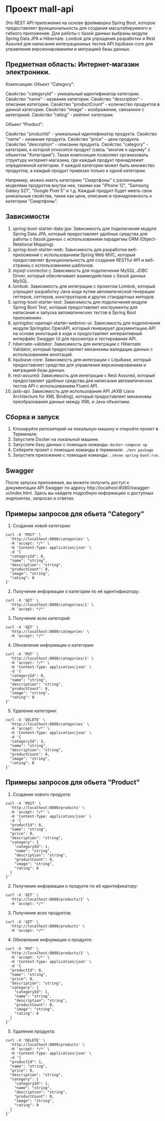 # Проект mall-api

Это REST API приложение на основе фреймворка Spring Boot, которое 
предоставляет функциональность  для создания масштабируемого и гибкого приложения. 
Для работы с базой данных выбраны модули Spring Data JPA и Hibernate. 
Lombok для упрощения разработки и Rest Assured для написания интеграционных 
тестов API.liquibase-core для управления версионированием и 
миграцией базы данных.

## Предметная область: Интернет-магазин электроники.

Композиция:
Объект "Category":

Свойство "categoryId" - уникальный идентификатор категории.
Свойство "name" - название категории.
Свойство "description" - описание категории.
Свойство "productCount" - количество продуктов в данной категории.
Свойство "image" - изображение, связанное с категорией.
Свойство "rating" - рейтинг категории.

Объект "Product":

Свойство "productId" - уникальный идентификатор продукта.
Свойство "name" - название продукта.
Свойство "price" - цена продукта.
Свойство "description" - описание продукта.
Свойство "category" - категория, к которой относится продукт (связь "многие к одному" с объектом "Категория").
Такая композиция позволяет организовать структуру интернет-магазина, где каждый продукт принадлежит определенной категории. 
У каждой категории может быть множество продуктов, а каждый продукт привязан только к одной категории.

Например, можно иметь категорию "Смартфоны" с различными моделями продуктов внутри нее, такими как "iPhone 12", "Samsung Galaxy S21", "Google Pixel 5" и т.д.
Каждый продукт будет иметь свои уникальные свойства, такие как цена, описание и принадлежность к категории "Смартфоны".


## Зависимости

1. spring-boot-starter-data-jpa: Зависимость для подключения модуля Spring Data JPA, который предоставляет удобные средства для работы с базой данных с использованием парадигмы ORM (Object-Relational Mapping).
2. spring-boot-starter-web: Зависимость для разработки веб-приложений с использованием Spring Web MVC, который предоставляет функциональность для создания RESTful API и веб-страниц с использованием шаблонов.
3. mysql-connector-j: Зависимость для подключения MySQL JDBC Driver, который обеспечивает взаимодействие с базой данных MySQL. 
4. lombok: Зависимость для интеграции с проектом Lombok, который упрощает разработку Java-кода путем автоматической генерации геттеров, сеттеров, конструкторов и других стандартных методов. 
5. spring-boot-starter-test: Зависимость для подключения модуля Spring Boot Test, который предоставляет инструменты для написания и запуска автоматических тестов в Spring Boot приложениях. 
6. springdoc-openapi-starter-webmvc-ui: Зависимость для подключения модуля Springdoc OpenAPI, который генерирует документацию API на основе аннотаций в коде и предоставляет интерактивный интерфейс Swagger UI для просмотра и тестирования API. 
7. hibernate-validator: Зависимость для интеграции с Hibernate Validator, который предоставляет механизмы валидации данных с использованием аннотаций. 
8. liquibase-core: Зависимость для интеграции с Liquibase, который предоставляет средства для управления версионированием и миграцией базы данных. 
9. rest-assured: Зависимость для интеграции с Rest Assured, который предоставляет удобные средства для написания автоматических тестов API с использованием Fluent API. 
10. jaxb-api: Зависимость для использования API JAXB (Java Architecture for XML Binding), который предоставляет механизмы преобразования данных между XML и Java объектами.


## Сборка и запуск

1. Клонируйте репозиторий на локальную машину и откройте проект в Терминале.
2. Запустите Docker на локальной машине.
3. Запустите базу данных с помощью команды: `docker-compose up`
4. Соберите проект с помощью команды в терминале: `./mvn package`
5. Запустите приложение с помощью команды: `./mvnw spring-boot:run`.

## Swagger
После запуска приложения, вы можете получить доступ к документации API Swagger по адресу 
http://localhost:8080/swagger-ui/index.html. Здесь вы найдете подробную информацию о 
доступных эндпоинтах, запросах и ответах.

## Примеры запросов для обьета "Category"

1. Создание новой категории:
``` 
curl -X 'POST' \
  'http://localhost:8080/categories' \
  -H 'accept: */*' \
  -H 'Content-Type: application/json' \
  -d '{
  "categoryId": 0,
  "name": "string",
  "description": "string",
  "productCount": 0,
  "image": "string",
  "rating": 0
}'
```

2. Получение информации о категории по её идентификатору:
``` 
curl -X 'GET' \
  'http://localhost:8080/categories/1' \
  -H 'accept: */*'
```

3. Получение всех категорий:
``` 
curl -X 'GET' \
  'http://localhost:8080/categories' \
  -H 'accept: */*'
```

4. Обновление информации о категории:
``` 
curl -X 'PUT' \
  'http://localhost:8080/categories/1' \
  -H 'accept: */*' \
  -H 'Content-Type: application/json' \
  -d '{
  "categoryId": 0,
  "name": "string",
  "description": "string",
  "productCount": 0,
  "image": "string",
  "rating": 0
}'
```

5. Удаление категории:
``` 
curl -X 'DELETE' \
  'http://localhost:8080/categories' \
  -H 'accept: */*' \
  -H 'Content-Type: application/json' \
  -d '{
  "categoryId": 3,
  "name": "string",
  "description": "string",
  "productCount": 0,
  "image": "string",
  "rating": 0
}' 
```

## Примеры запросов для обьета "Product"

1. Создание нового продукта:
``` 
curl -X 'POST' \
  'http://localhost:8080/products' \
  -H 'accept: */*' \
  -H 'Content-Type: application/json' \
  -d '{
  "productId": 0,
  "name": "string",
  "price": 0,
  "description": "string",
  "category": {
    "categoryId": 1,
    "name": "string",
    "description": "string",
    "productCount": 0,
    "image": "string",
    "rating": 0
  }
}'
```

2. Получение информации о продукте по её идентификатору:
``` 
curl -X 'GET' \
  'http://localhost:8080/products/1' \
  -H 'accept: */*'
```

3. Получение всех продуктов:
``` 
curl -X 'GET' \
  'http://localhost:8080/products' \
  -H 'accept: */*'
```

4. Обновление информации о продукте:
``` 
curl -X 'PUT' \
  'http://localhost:8080/products/1' \
  -H 'accept: */*' \
  -H 'Content-Type: application/json' \
  -d '{
  "productId": 0,
  "name": "string",
  "price": 0,
  "description": "string",
  "category": {
    "categoryId": 1,
    "name": "string",
    "description": "string",
    "productCount": 0,
    "image": "string",
    "rating": 0
  }
}'
```

5. Удаление продукта:
``` 
curl -X 'DELETE' \
  'http://localhost:8080/products' \
  -H 'accept: */*' \
  -H 'Content-Type: application/json' \
  -d '{
  "productId": 1,
  "name": "string",
  "price": 0,
  "description": "string",
  "category": {
    "categoryId": 1,
    "name": "string",
    "description": "string",
    "productCount": 0,
    "image": "string",
    "rating": 0
  }
}' 
```




